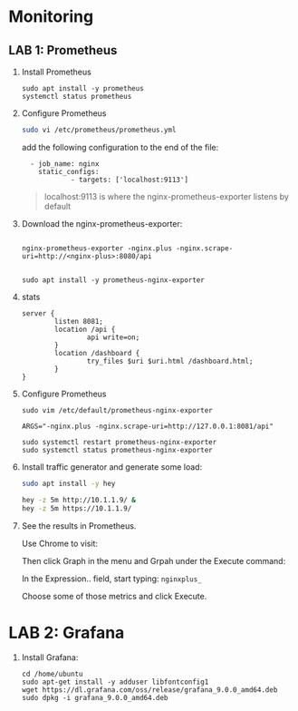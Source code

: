 # Monitoring



## LAB 1: Prometheus



1. Install Prometheus

   ```
   sudo apt install -y prometheus
   systemctl status prometheus
   ```

2. Configure Prometheus

   ```bash
   sudo vi /etc/prometheus/prometheus.yml
   ```

   add the following configuration to the end of the file:

   ```
     - job_name: nginx
       static_configs:
               - targets: ['localhost:9113']
   ```

   > localhost:9113 is where the nginx-prometheus-exporter listens by default

3. Download the nginx-prometheus-exporter:

   ```
   
   nginx-prometheus-exporter -nginx.plus -nginx.scrape-uri=http://<nginx-plus>:8080/api
   
   
   sudo apt install -y prometheus-nginx-exporter
   ```

   

2. stats

   ```
   server {
           listen 8081;
           location /api {
                   api write=on;
           }
           location /dashboard {
                   try_files $uri $uri.html /dashboard.html;
           }
   }
   ```

3. Configure Prometheus

   ```
   sudo vim /etc/default/prometheus-nginx-exporter
   ```

   ```
   ARGS="-nginx.plus -nginx.scrape-uri=http://127.0.0.1:8081/api"
   ```

   ```
   sudo systemctl restart prometheus-nginx-exporter
   sudo systemctl status prometheus-nginx-exporter
   ```

4. Install traffic generator and generate some load:

   ```bash
   sudo apt install -y hey
   
   hey -z 5m http://10.1.1.9/ &
   hey -z 5m https://10.1.1.9/
   ```

5. See the results in Prometheus.

   Use Chrome to visit:

   Then click Graph in the menu and Grpah under the Execute command:

   In the Expression.. field, start typing: `nginxplus_`

   Choose some of those metrics and click Execute.



# LAB 2: Grafana



1. Install Grafana:

   ```
   cd /home/ubuntu
   sudo apt-get install -y adduser libfontconfig1
   wget https://dl.grafana.com/oss/release/grafana_9.0.0_amd64.deb
   sudo dpkg -i grafana_9.0.0_amd64.deb
   ```

   

